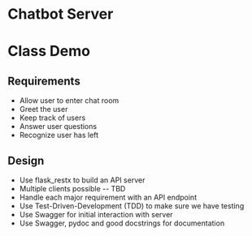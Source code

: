 # Chatbot Server

# Class Demo

## Requirements

- Allow user to enter chat room
- Greet the user
- Keep track of users
- Answer user questions
- Recognize user has left

## Design

- Use flask_restx to build an API server
- Multiple clients possible -- TBD
- Handle each major requirement with an API endpoint
- Use Test-Driven-Development (TDD) to make sure we have testing
- Use Swagger for initial interaction with server
- Use Swagger, pydoc and good docstrings for documentation
